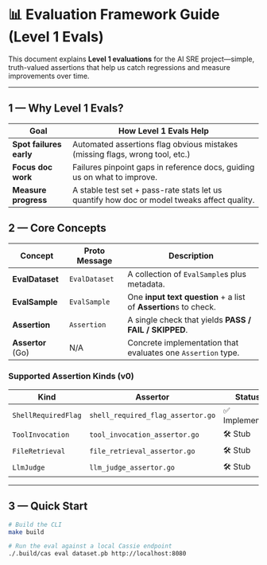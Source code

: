 # 📊 Evaluation Framework Guide (Level 1 Evals)

This document explains **Level 1 evaluations** for the AI SRE project—simple, truth-valued assertions that help us catch regressions and measure improvements over time.

---

## 1 — Why Level 1 Evals?

| Goal | How Level 1 Evals Help |
|------|-----------------------|
| **Spot failures early** | Automated assertions flag obvious mistakes (missing flags, wrong tool, etc.) |
| **Focus doc work** | Failures pinpoint gaps in reference docs, guiding us on what to improve. |
| **Measure progress** | A stable test set + pass-rate stats let us quantify how doc or model tweaks affect quality. |





## 2 — Core Concepts

| Concept | Proto Message | Description |
|---------|---------------|-------------|
| **EvalDataset** | `EvalDataset` | A collection of `EvalSample`s plus metadata. |
| **EvalSample** | `EvalSample` | One **input text question** + a list of **Assertion**s to check. |
| **Assertion** | `Assertion` | A single check that yields **PASS / FAIL / SKIPPED**. |
| **Assertor** (Go) | N/A | Concrete implementation that evaluates one `Assertion` type. |

### Supported Assertion Kinds (v0)

| Kind | Assertor | Status |
|------|----------|--------|
| `ShellRequiredFlag` | `shell_required_flag_assertor.go` | ✅ Implemented |
| `ToolInvocation` | `tool_invocation_assertor.go` | 🛠️ Stub |
| `FileRetrieval` | `file_retrieval_assertor.go` | 🛠️ Stub |
| `LlmJudge` | `llm_judge_assertor.go` | 🛠️ Stub |

---

## 3 — Quick Start

```bash
# Build the CLI
make build

# Run the eval against a local Cassie endpoint
./.build/cas eval dataset.pb http://localhost:8080